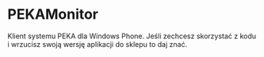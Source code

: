 # PEKAMonitor
Klient systemu PEKA dla Windows Phone. Jeśli zechcesz skorzystać z kodu i wrzucisz swoją wersję aplikacji do sklepu to daj znać.